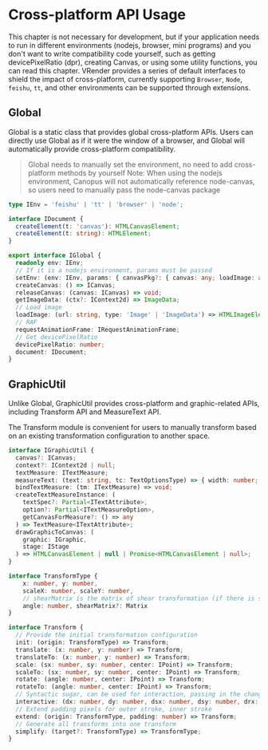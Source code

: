 # Cross-platform API Usage

This chapter is not necessary for development, but if your application needs to run in different environments (nodejs, browser, mini programs) and you don't want to write compatibility code yourself, such as getting devicePixelRatio (dpr), creating Canvas, or using some utility functions, you can read this chapter.
VRender provides a series of default interfaces to shield the impact of cross-platform, currently supporting `Browser`, `Node`, `feishu`, `tt`, and other environments can be supported through extensions.

## Global

Global is a static class that provides global cross-platform APIs. Users can directly use Global as if it were the window of a browser, and Global will automatically provide cross-platform compatibility.

> Global needs to manually set the environment, no need to add cross-platform methods by yourself
> Note: When using the nodejs environment, Canopus will not automatically reference node-canvas, so users need to manually pass the node-canvas package

```ts
type IEnv = 'feishu' | 'tt' | 'browser' | 'node';

interface IDocument {
  createElement(t: 'canvas'): HTMLCanvasElement;
  createElement(t: string): HTMLElement;
}

export interface IGlobal {
  readonly env: IEnv;
  // If it is a nodejs environment, params must be passed
  setEnv: (env: IEnv, params: { canvasPkg?: { canvas: any; loadImage: any } }) => void;
  createCanvas: () => ICanvas;
  releaseCanvas: (canvas: ICanvas) => void;
  getImageData: (ctx?: IContext2d) => ImageData;
  // Load image
  loadImage: (url: string, type: 'Image' | 'ImageData') => HTMLImageElement | Image | ImageData;
  // RAF
  requestAnimationFrame: IRequestAnimationFrame;
  // Get devicePixelRatio
  devicePixelRatio: number;
  document: IDocument;
}
```

## GraphicUtil

Unlike Global, GraphicUtil provides cross-platform and graphic-related APIs, including Transform API and MeasureText API.

The Transform module is convenient for users to manually transform based on an existing transformation configuration to another space.

```ts
interface IGraphicUtil {
  canvas?: ICanvas;
  context?: IContext2d | null;
  textMeasure: ITextMeasure;
  measureText: (text: string, tc: TextOptionsType) => { width: number; height: number };
  bindTextMeasure: (tm: ITextMeasure) => void;
  createTextMeasureInstance: (
    textSpec?: Partial<ITextAttribute>,
    option?: Partial<ITextMeasureOption>,
    getCanvasForMeasure?: () => any
  ) => TextMeasure<ITextAttribute>;
  drawGraphicToCanvas: (
    graphic: IGraphic,
    stage: IStage
  ) => HTMLCanvasElement | null | Promise<HTMLCanvasElement | null>;
}

interface TransformType {
    x: number, y: number,
    scaleX: number, scaleY: number,
    // shearMatrix is the matrix of shear transformation (if there is shear transformation)
    angle: number, shearMatrix?: Matrix
}

interface Transform {
  // Provide the initial transformation configuration
  init: (origin: TransformType) => Transform;
  translate: (x: number, y: number) => Transform;
  translateTo: (x: number, y: number) => Transform;
  scale: (sx: number, sy: number, center: IPoint) => Transform;
  scaleTo: (sx: number, sy: number, center: IPoint) => Transform;
  rotate: (angle: number, center: IPoint) => Transform;
  rotateTo: (angle: number, center: IPoint) => Transform;
  // Syntactic sugar, can be used for interaction, passing in the change data each time
  interactive: (dx: number, dy: number, dsx: number, dsy: number, drx: number, dry: number) => Transform;
  // Extend padding pixels for outer stroke, inner stroke
  extend: (origin: TransformType, padding: number) => Transform;
  // Generate all transforms into one transform
  simplify: (target?: TransformType) => TransformType;
}
```
